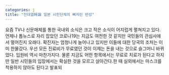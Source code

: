 ```yaml
---
categories: j
title: "전대열時論 일본 시민단체의 뼈저린 반성"
---
```

요즘 TV나 신문매체를 통한 국내외 소식은 크고 작은 소식이 어지럽게 펼쳐지고 있다. 언제나 톱뉴스로 자리 잡았던 코로나19는 지금도 여전한 것 같지만 국민들의 관심사에서 멀어진지 오래다. 확진자는 엄청나게 늘어나고 있지만 이들에 대한 당국의 조처는 이미 한물갔다. 우선 모든 진료비가 무료였던 것이 이제는 돈을 내는 것으로 슬그머니 바뀌었다. 입원비 역시 마찬가지다. 물론 지금도 어떤 항목에서는 무료로 치료가 된다고 하지만 일반 시민들의 입장에서는 확실한 것을 모르고 살아간다.한 때 실외에서는 마스크를 착용하지 않아도 된다고 발표되